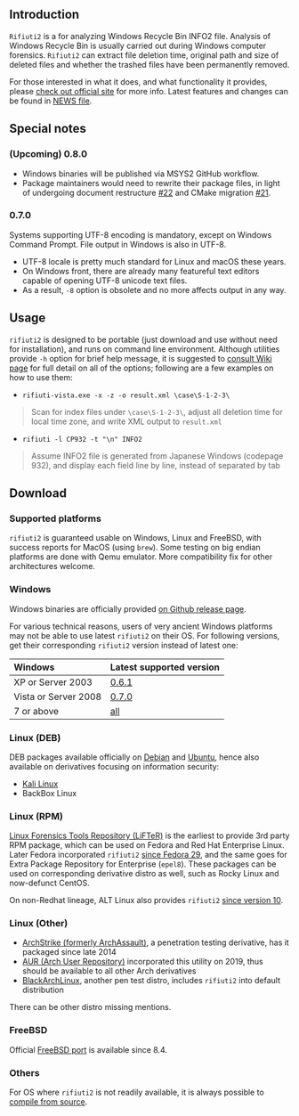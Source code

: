 ## Introduction

`Rifiuti2` is a for analyzing Windows Recycle Bin INFO2 file. Analysis of
Windows Recycle Bin is usually carried out during Windows computer
forensics. `Rifiuti2` can extract file deletion time, original path
and size of deleted files and whether the trashed files have been
permanently removed.

For those interested in what it does, and what functionality it
provides, please [check out official site][1] for more info.
Latest features and changes can be found in [NEWS file](NEWS.md).

[1]: https://abelcheung.github.io/rifiuti2

## Special notes

### (Upcoming) 0.8.0

- Windows binaries will be published via MSYS2 GitHub workflow.
- Package maintainers would need to rewrite their package files,
  in light of undergoing document restructure
  [#22](https://github.com/abelcheung/rifiuti2/issues/22)
  and CMake migration
  [#21](https://github.com/abelcheung/rifiuti2/issues/21).

### 0.7.0

Systems supporting UTF-8 encoding is mandatory, except on Windows
Command Prompt. File output in Windows is also in UTF-8.

- UTF-8 locale is pretty much standard for Linux and macOS these years.
- On Windows front, there are already many featureful text editors
  capable of opening UTF-8 unicode text files.
- As a result, `-8` option is obsolete and no more affects output in any way.


## Usage

`rifiuti2` is designed to be portable (just download and use without
need for installation), and runs on command line environment.
Although utilities provide `-h` option for brief help message,
it is suggested to [consult Wiki page](wiki/Usage-and-Examples) for
full detail on all of the options; following are a few examples
on how to use them:

- `rifiuti-vista.exe -x -z -o result.xml \case\S-1-2-3\`
> Scan for index files under `\case\S-1-2-3\`, adjust all deletion time
> for local time zone, and write XML output to `result.xml`
- `rifiuti -l CP932 -t "\n" INFO2`
> Assume INFO2 file is generated from Japanese Windows (codepage 932),
> and display each field line by line, instead of separated by tab


## Download

### Supported platforms

`rifiuti2` is guaranteed usable on Windows, Linux and FreeBSD,
with success reports for MacOS (using `brew`). Some testing on
big endian platforms are done with Qemu emulator.
More compatibility fix for other architectures welcome.

### Windows
Windows binaries are officially provided
[on Github release page](./releases).

For various technical reasons, users of very ancient Windows
platforms may not be able to use latest `rifiuti2` on their OS.
For following versions, get their corresponding `rifiuti2`
version instead of latest one:

Windows        |  Latest supported version
:------------------- | :--------------------------
XP or Server 2003    | [0.6.1](./releases/tag/0.6.1)
Vista or Server 2008 | [0.7.0](./releases/tag/0.7.0)
7 or above           | [all](./releases/latest)

### Linux (DEB)

DEB packages available officially on [Debian][deb] and [Ubuntu][ub],
hence also available on derivatives focusing on information security:

  - [Kali Linux][kali]
  - BackBox Linux

### Linux (RPM)

[Linux Forensics Tools Repository (LiFTeR)][lifter] is the earliest
to provide 3rd party RPM package, which can be used on Fedora
and Red Hat Enterprise Linux. Later Fedora incorporated `rifiuti2`
[since Fedora 29][fedora], and the same goes for Extra Package
Repository for Enterprise (`epel8`). These packages can be used on
corresponding derivative distro as well, such as Rocky Linux and
now-defunct CentOS.

On non-Redhat lineage, ALT Linux also provides `rifiuti2`
[since version 10][alt].

### Linux (Other)

- [ArchStrike (formerly ArchAssault)][strike], a penetration testing
  derivative, has it packaged since late 2014
- [AUR (Arch User Repository)][aur] incorporated this utility on 2019,
  thus should be available to all other Arch derivatives
- [BlackArchLinux][blarch], another pen test distro, includes `rifiuti2`
  into default distribution

There can be other distro missing mentions.

### FreeBSD
Official [FreeBSD port][fbsd] is available since 8.4.

### Others
For OS where `rifiuti2` is not readily available, it is always
possible to [compile from source](wiki/Compile-From-Source).

[deb]: https://packages.debian.org/search?keywords=rifiuti2
[ub]: http://packages.ubuntu.com/search?keywords=rifiuti2
[kali]: https://pkg.kali.org/pkg/rifiuti2
[lifter]: https://forensics.cert.org/ByPackage/rifiuti2.html
[strike]: https://archstrike.org/packages/rifiuti2
[fbsd]: https://www.freebsd.org/cgi/ports.cgi?query=rifiuti2
[fedora]: https://packages.fedoraproject.org/pkgs/rifiuti2/rifiuti2/
[alt]: https://altlinux.pkgs.org/p10/autoimports-x86_64/rifiuti2-0.7.0-alt2_5.x86_64.rpm.html
[blarch]: https://www.blackarch.org/forensic.html
[aur]: https://aur.archlinux.org/packages/rifiuti2
